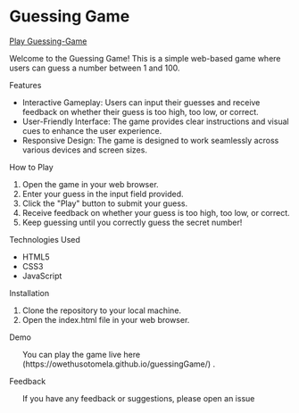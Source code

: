 # Guessing Game

[Play Guessing-Game](https://owethusotomela.github.io/guessingGame/)

Welcome to the Guessing Game! This is a simple web-based game where users can guess a number between 1 and 100.

Features

* Interactive Gameplay: Users can input their guesses and receive feedback on whether their guess is too high, too low, or correct.
* User-Friendly Interface: The game provides clear instructions and visual cues to enhance the user experience.
* Responsive Design: The game is designed to work seamlessly across various devices and screen sizes.

How to Play

1. Open the game in your web browser.
2. Enter your guess in the input field provided.
3. Click the "Play" button to submit your guess.
4. Receive feedback on whether your guess is too high, too low, or correct.
5. Keep guessing until you correctly guess the secret number!

Technologies Used

* HTML5
* CSS3
* JavaScript

Installation

1. Clone the repository to your local machine.
2. Open the index.html file in your web browser.

Demo

<ul> You can play the game live here (https://owethusotomela.github.io/guessingGame/) .</ul>

Feedback

<ul> If you have any feedback or suggestions, please open an issue </ul>
